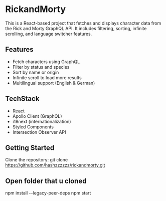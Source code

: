 # RickandMorty 
This is a React-based project that fetches and displays character data from the Rick and Morty GraphQL API. It includes filtering, sorting, infinite scrolling, and language switcher features.

## Features
- Fetch characters using GraphQL
- Filter by status and species
- Sort by name or origin
- Infinite scroll to load more results
- Multilingual support (English & German)

## TechStack
- React
- Apollo Client (GraphQL)
- i18next (internationalization)
- Styled Components
- Intersection Observer API

## Getting Started
Clone the repository:
git clone https://github.com/hashzzzzzz/rickandmorty.git

## Open folder that u cloned
npm install --legacy-peer-deps
npm start

